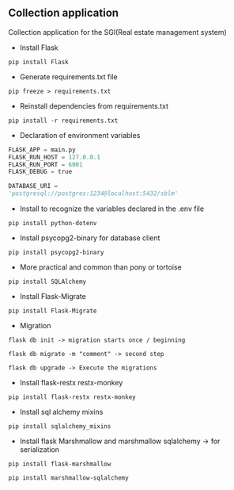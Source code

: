 ## Collection application

Collection application for the SGI(Real estate management system)

- Install Flask

```shell
pip install Flask
```

- Generate requirements.txt file

```shell
pip freeze > requirements.txt
```

- Reinstall dependencies from requirements.txt

```shell
pip install -r requirements.txt
```

- Declaration of environment variables

```python
FLASK_APP = main.py
FLASK_RUN_HOST = 127.0.0.1
FLASK_RUN_PORT = 6001
FLASK_DEBUG = true

DATABASE_URI =
'postgresql://postgres:1234@localhost:5432/sblm'
```

- Install to recognize the variables declared in the .env file

```shell
pip install python-dotenv
```

- Install psycopg2-binary for database client

```shell
pip install psycopg2-binary
```

- More practical and common than pony or tortoise

```shell
pip install SQLAlchemy
```

- Install Flask-Migrate

```shell
pip install Flask-Migrate
```

- Migration

```properties
flask db init -> migration starts once / beginning
```

```properties
flask db migrate -m "comment" -> second step
```

```properties
flask db upgrade -> Execute the migrations
```

- Install flask-restx restx-monkey

```shell
pip install flask-restx restx-monkey
```

- Install sql alchemy mixins

```shell
pip install sqlalchemy_mixins
```

- Install flask Marshmallow and marshmallow sqlalchemy -> for serialization

```shell
pip install flask-marshmallow
```

```shell
pip install marshmallow-sqlalchemy
```
